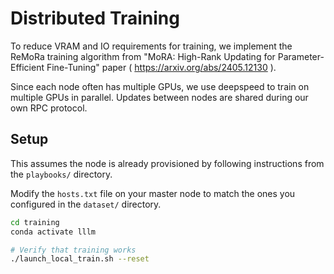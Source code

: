 # Distributed Training

To reduce VRAM and IO requirements for training, we implement the ReMoRa training algorithm from "MoRA: High-Rank Updating for Parameter-Efficient Fine-Tuning" paper ( https://arxiv.org/abs/2405.12130 ).

Since each node often has multiple GPUs, we use deepspeed to train on multiple GPUs in parallel.  Updates between nodes are shared during our own RPC protocol.


## Setup

This assumes the node is already provisioned by following instructions from the `playbooks/` directory.

Modify the `hosts.txt` file on your master node to match the ones you configured in the `dataset/` directory.

```bash
cd training
conda activate lllm

# Verify that training works
./launch_local_train.sh --reset
```
